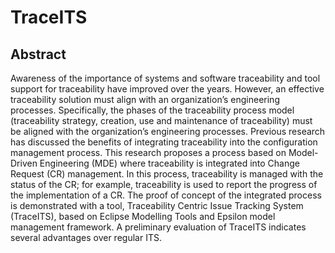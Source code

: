 # TraceITS
## Abstract
Awareness of the importance of systems and software traceability and tool support for 
traceability have improved over the years. However, an effective traceability solution
must align with an organization’s engineering processes. Specifically, the phases of
the traceability process model (traceability strategy, creation, use and maintenance of
traceability) must be aligned with the organization’s engineering processes. Previous
research has discussed the benefits of integrating traceability into the configuration
management process. This research proposes a process based on Model-Driven Engineering
(MDE) where traceability is integrated into Change Request (CR) management.
In this process, traceability is managed with the status of the CR; for
example, traceability is used to report the progress of the implementation of a CR.
The proof of concept of the integrated process is demonstrated with a tool, Traceability
Centric Issue Tracking System (TraceITS), based on Eclipse Modelling Tools
and Epsilon model management framework. A preliminary evaluation of TraceITS
indicates several advantages over regular ITS.
